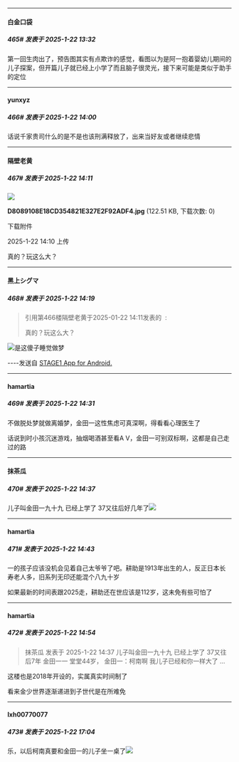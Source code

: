 ﻿
*****

####  白金口袋  
##### 465#       发表于 2025-1-22 13:32

第一回生肉出了，预告图其实有点欺诈的感觉，看图以为是阿一抱着婴幼儿期间的儿子探案，但开篇儿子就已经上小学了而且脑子很灵光，接下来可能是类似于助手的定位


*****

####  yunxyz  
##### 466#       发表于 2025-1-22 14:00

话说千家贵司什么的是不是也该刑满释放了，出来当好友或者继续悲情


*****

####  隔壁老黄  
##### 467#       发表于 2025-1-22 14:11

<img src="https://img.saraba1st.com/forum/202501/22/141054gnchc6yshggsv17l.jpg" referrerpolicy="no-referrer">

<strong>D8089108E18CD354821E327E2F92ADF4.jpg</strong> (122.51 KB, 下载次数: 0)

下载附件

2025-1-22 14:10 上传

真的？玩这么大？


*****

####  黑上シグマ  
##### 468#       发表于 2025-1-22 14:19

<blockquote>引用第466楼隔壁老黄于2025-01-22 14:11发表的  :

真的？玩这么大？</blockquote>
<img src="https://static.saraba1st.com/image/smiley/face2017/067.png" referrerpolicy="no-referrer">是这傻子睡觉做梦

----发送自 [STAGE1 App for Android.](http://stage1.5j4m.com/?1.44)


*****

####  hamartia  
##### 469#       发表于 2025-1-22 14:31

不做脱处梦就做离婚梦，金田一这性焦虑可真深啊，得看看心理医生了

话说到时小孩沉迷游戏，抽烟喝酒甚至看A V，金田一可别双标啊，这都是自己走过的路


*****

####  抹茶瓜  
##### 470#       发表于 2025-1-22 14:37

儿子叫金田一九十九 已经上学了 37又往后好几年了<img src="https://static.saraba1st.com/image/smiley/face2017/002.png" referrerpolicy="no-referrer">


*****

####  hamartia  
##### 471#       发表于 2025-1-22 14:43

一的孩子应该没机会见着自己太爷爷了吧。耕助是1913年出生的人，反正日本长寿老人多，旧系列无印还能混个八九十岁

如果最新的时间表跟2025走，耕助还在世应该是112岁，这未免有些可怕了


*****

####  hamartia  
##### 472#       发表于 2025-1-22 14:54

<blockquote>抹茶瓜 发表于 2025-1-22 14:37
儿子叫金田一九十九 已经上学了 37又往后7年 金田一一 堂堂44岁， 金田一：柯南啊 我儿子已经和你一样大了 ...</blockquote>
这楼也是2018年开设的，实属真实时间制了

看来金少世界逐渐递进到子世代是在所难免


*****

####  lxh00770077  
##### 473#       发表于 2025-1-22 17:04

乐，以后柯南真要和金田一的儿子坐一桌了<img src="https://static.saraba1st.com/image/smiley/face2017/067.png" referrerpolicy="no-referrer">


